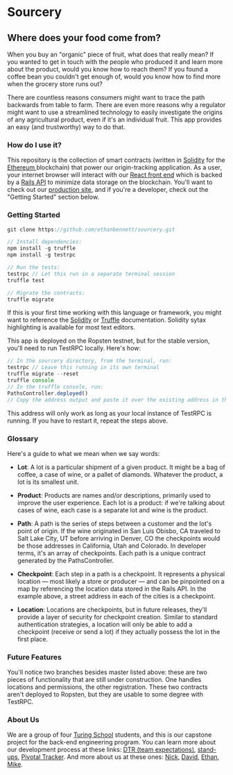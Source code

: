 # Sourcery

## Where does your food come from?

When you buy an "organic" piece of fruit, what does that really mean? If you wanted to get in touch with the people who produced it and learn more about the product, would you know how to reach them? If you found a coffee bean you couldn't get enough of, would you know how to find more when the grocery store runs out?

There are countless reasons consumers might want to trace the path backwards from table to farm. There are even more reasons why a regulator might want to use a streamlined technology to easily investigate the origins of any agricultural product, even if it's an individual fruit. This app provides an easy (and trustworthy) way to do that.

### How do I use it?

This repository is the collection of smart contracts (written in [Solidity](https://solidity.readthedocs.io/en/develop/) for the [Ethereum ](https://www.ethereum.org/) blockchain) that power our origin-tracking application. As a user, your internet browser will interact with our [React front end](https://github.com/tmikeschu/sourcery-client) which is backed by a [Rails API](https://github.com/DavidKnott/sourcery-api) to minimize data storage on the blockchain. You'll want to check out our [production site](https://sourcery-client.herokuapp.com), and if you're a developer, check out the "Getting Started" section below.

### Getting Started

```javascript
git clone https://github.com/ethanbennett/sourcery.git

// Install dependencies:
npm install -g truffle
npm install -g testrpc

// Run the tests:
testrpc // Let this run in a separate terminal session
truffle test

// Migrate the contracts:
truffle migrate
```
If this is your first time working with this language or framework, you might want to reference the [Solidity](https://solidity.readthedocs.io/en/develop/) or [Truffle](https://truffle.readthedocs.io/en/latest/) documentation. Solidity sytax highlighting is available for most text editors.

This app is deployed on the Ropsten testnet, but for the stable version, you'll need to run TestRPC locally. Here's how:

```javascript
// In the sourcery directory, from the terminal, run:
testrpc // Leave this running in its own terminal
truffle migrate --reset
truffle console
// In the truffle console, run:
PathsController.deployed()
// Copy the address output and paste it over the existing address in the React project (in EthereumData.js)
```

This address will only work as long as your local instance of TestRPC is running. If you have to restart it, repeat the steps above.

### Glossary

Here's a guide to what we mean when we say words:

* **Lot**: A lot is a particular shipment of a given product. It might be a bag of coffee, a case of wine, or a pallet of diamonds. Whatever the product, a lot is its smallest unit.

* **Product**: Products are names and/or descriptions, primarily used to improve the user experience. Each lot is a product: if we're talking about cases of wine, each case is a separate lot and wine is the product.

* **Path**: A path is the series of steps between a customer and the lot's point of origin. If the wine originated in San Luis Obisbo, CA traveled to Salt Lake City, UT before arriving in Denver, CO the checkpoints would be those addresses in California, Utah and Colorado. In developer terms, it's an array of checkpoints. Each path is a unique contract generated by the PathsController.

* **Checkpoint**: Each step in a path is a checkpoint. It represents a physical location — most likely a store or producer — and can be pinpointed on a map by referencing the location data stored in the Rails API. In the example above, a street address in each of the cities is a checkpoint.

* **Location**: Locations are checkpoints, but in future releases, they'll provide a layer of security for checkpoint creation. Similar to standard authentication strategies, a location will only be able to add a checkpoint (receive or send a lot) if they actually possess the lot in the first place.

### Future Features

You'll notice two branches besides master listed above: these are two pieces of functionality that are still under construction. One handles locations and permissions, the other registration. These two contracts aren't deployed to Ropsten, but they are usable to some degree with TestRPC.

### About Us

We are a group of four [Turing School](https://www.turing.io/) students, and this is our capstone
project for the back-end engineering program. You can learn more about our
development process at these links: [DTR (team expectations)](https://gist.github.com/tmikeschu/1a37eef7724f06421d8bca19fd8be8ad), [stand-ups](https://gist.github.com/tmikeschu/14555f11f0d24d7c09749519c7b04337), [Pivotal Tracker](https://www.pivotaltracker.com/n/projects/1996565).
And more about us at these ones: [Nick](https://github.com/ski-climb), [David](https://github.com/DavidKnott), [Ethan](https://github.com/ethanbennett), [Mike](https://github.com/tmikeschu).
